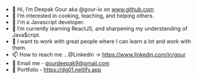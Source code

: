 - 👋 Hi, I’m Deepak Gour aka @gour-io on www.github.com 
- 👀 I’m interested in cooking, teaching, and helping others. 
- 💼 I'm a Javascript developer.
- 🌱 I’m currently learning ReactJS, and sharpening my understanding of Java$cript.
- 💞️ I want to work with great people where I can learn a lot and work with them.
- 📫 How to reach me ...@Linkedin -> https://www.linkedin.com/in/gour
- 🔗 Email me - gourdeepak9@gmail.com
- 🤖 Portfolio - https://dg01.netlify.app
<!---
gour-io/gour-io is a ✨ special ✨ repository because its `README.md` (this file) appears on your GitHub profile.
You can click the Preview link to take a look at your changes.
--->
